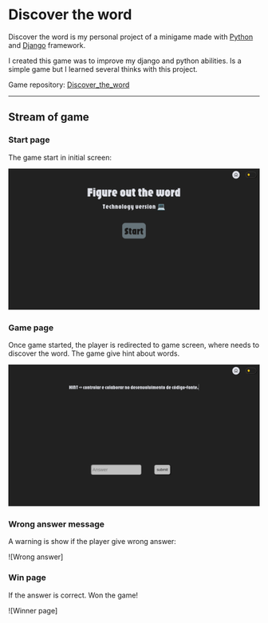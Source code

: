 # Discover the word

Discover the word is my personal project of a minigame
made with [Python](https://www.python.org/) and [Django](https://www.djangoproject.com/) framework.

I created this game was to improve my django and python abilities. Is a simple game
but I learned several thinks with this project.

Game repository: [Discover_the_word](https://github.com/4ntho0ny/Discover_the_word)

---

## Stream of game

### Start page

The game start in initial screen:

![Initial screen](./assets/pages/initial_page.png)

### Game page

Once game started, the player is redirected to game screen, where needs to discover the word. The game give hint about words.

![Initial screen](./assets/pages/game_page.png)

### Wrong answer message

A warning is show if the player give wrong answer:

![Wrong answer]

### Win page

If the answer is correct. Won the game!

![Winner page]